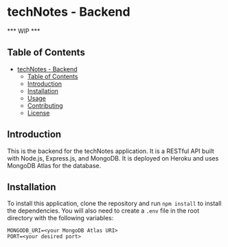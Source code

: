 # techNotes - Backend

*** WIP ***
## Table of Contents

- [techNotes - Backend](#technotes---backend)
  - [Table of Contents](#table-of-contents)
  - [Introduction](#introduction)
  - [Installation](#installation)
  - [Usage](#usage)
  - [Contributing](#contributing)
  - [License](#license)

## Introduction

This is the backend for the techNotes application. It is a RESTful API built with Node.js, Express.js, and MongoDB. It is deployed on Heroku and uses MongoDB Atlas for the database.

## Installation

To install this application, clone the repository and run `npm install` to install the dependencies. You will also need to create a `.env` file in the root directory with the following variables:

```
MONGODB_URI=<your MongoDB Atlas URI>
PORT=<your desired port>
```